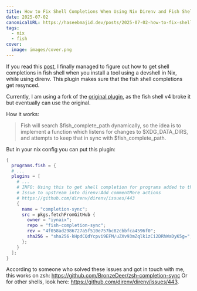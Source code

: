 ```yaml
---
title: How to Fix Shell Completions When Using Nix Direnv and Fish Shell
date: 2025-07-02
canonicalURL: https://haseebmajid.dev/posts/2025-07-02-how-to-fix-shell-completions-when-using-nix-direnv
tags:
  - nix
  - fish
cover:
  image: images/cover.png
---
```


If you read this [post](/posts/2024-09-12-til-how-to-get-shell-completions-in-nix-shell-with-direnv/#issues),
I finally managed to figure out how to get shell completions in fish shell when you install a tool using
a devshell in Nix, while using direnv. This plugin makes sure that the fish shell completions get resynced.

Currently, I am using a fork of the [original plugin](https://github.com/pfgray/fish-completion-sync),
as the fish shell v4 broke it but eventually can use the original.

How it works:

> Fish will search $fish_complete_path dynamically, so the idea is to implement a function which listens for changes to $XDG_DATA_DIRS, and attempts to keep that in sync with $fish_complete_path.

But in your nix config you can put this plugin:


```nix
{
  programs.fish = {
  # ...
  plugins = [
    # ...
    # INFO: Using this to get shell completion for programs added to the path through nix+direnv.
    # Issue to upstream into direnv:Add commentMore actions
    # https://github.com/direnv/direnv/issues/443
    {
      name = "completion-sync";
      src = pkgs.fetchFromGitHub {
        owner = "iynaix";
        repo = "fish-completion-sync";
        rev = "4f058ad2986727a5f510e757bc82cbbfca4596f0";
        sha256 = "sha256-kHpdCQdYcpvi9EFM/uZXv93mZqlk1zCi2DRhWaDyK5g=";
      };
    }
  ];
}
```

According to someone who solved these issues and got in touch with me, this works on zsh: https://github.com/BronzeDeer/zsh-completion-sync
Or for other shells, look here: https://github.com/direnv/direnv/issues/443.
